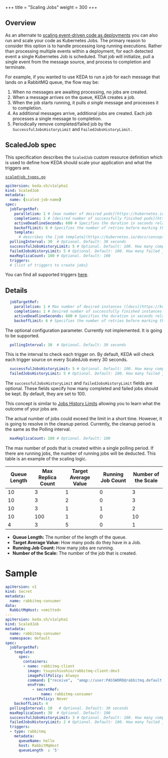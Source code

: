 +++
title = "Scaling Jobs"
weight = 300
+++


## Overview

As an alternate to [scaling event-driven code as deployments](../scaling-deployments) you can also run and scale your code as Kubernetes Jobs.  The primary reason to consider this option is to handle processing long running executions.  Rather than processing multiple events within a deployment, for each detected event a single Kubernetes Job is scheduled.  That job will initialize, pull a single event from the message source, and process to completion and terminate.

For example, if you wanted to use KEDA to run a job for each message that lands on a RabbitMQ queue, the flow may be:

1. When no messages are awaiting processing, no jobs are created.
1. When a message arrives on the queue, KEDA creates a job.
1. When the job starts running, it pulls *a single* message and processes it to completion.
1. As additional messages arrive, additional jobs are created.  Each job processes a single message to completion.
1. Periodically remove completed/failed job by the `SuccessfulJobsHistoryLimit` and `FailedJobsHistoryLimit.`

## ScaledJob spec

This specification describes the `ScaledJob` custom resource definition which is used to define how KEDA should scale your application and what the triggers are.

[`scaledjob_types.go`](https://github.com/kedacore/keda/blob/master/api/v1alpha1/scaledjob_types.go)

```yaml
apiVersion: keda.sh/v1alpha1
kind: ScaledJob
metadata:
  name: {scaled-job-name}
spec:
  jobTargetRef:
    parallelism: 1 # [max number of desired pods](https://kubernetes.io/docs/concepts/workloads/controllers/jobs-run-to-completion/#controlling-parallelism)
    completions: 1 # [desired number of successfully finished pods](https://kubernetes.io/docs/concepts/workloads/controllers/jobs-run-to-completion/#controlling-parallelism)
    activeDeadlineSeconds: 600 # Specifies the duration in seconds relative to the startTime that the job may be active before the system tries to terminate it; value must be positive integer
    backoffLimit: 6 # Specifies the number of retries before marking this job failed. Defaults to 6
    template:
      # describes the [job template](https://kubernetes.io/docs/concepts/workloads/controllers/jobs-run-to-completion/)
  pollingInterval: 30  # Optional. Default: 30 seconds
  successfulJobsHistoryLimit: 5 # Optional. Default: 100. How many completed jobs should be kept.
  failedJobsHistoryLimit: 5 # Optional. Default: 100. How many failed jobs should be kept.
  maxReplicaCount: 100 # Optional. Default: 100
  triggers:
  # {list of triggers to create jobs}
```

You can find all supported triggers [here](../scalers).

## Details

```yaml
  jobTargetRef:
    parallelism: 1 # Max number of desired instances ([docs](https://kubernetes.io/docs/concepts/workloads/controllers/jobs-run-to-completion/#controlling-parallelism))
    completions: 1 # Desired number of successfully finished instances ([docs](https://kubernetes.io/docs/concepts/workloads/controllers/jobs-run-to-completion/#controlling-parallelism))
    activeDeadlineSeconds: 600 # Specifies the duration in seconds relative to the startTime that the job may be active before the system tries to terminate it; value must be positive integer
    backoffLimit: 6 # Specifies the number of retries before marking this job failed. Defaults to 6
```

The optional configuration parameter. Currently not implemented. It is going to be supported. 

```yaml
  pollingInterval: 30  # Optional. Default: 30 seconds
```

This is the interval to check each trigger on. By default, KEDA will check each trigger source on every ScaledJob every 30 seconds.


```yaml
  successfulJobsHistoryLimit: 5 # Optional. Default: 100. How many completed jobs should be kept.
  failedJobsHistoryLimit: 5 # Optional. Default: 100. How many failed jobs should be kept.
```

The `successfulJobsHistoryLimit` and `failedJobsHistoryLimit` fields are optional. These fields specify how many completed and failed jobs should be kept. By default, they are set to 100.

This concept is similar to [Jobs History Limits](https://kubernetes.io/docs/tasks/job/automated-tasks-with-cron-jobs/#jobs-history-limits) allowing you to learn what the outcome of your jobs are.

The actual number of jobs could exceed the limit in a short time. However, it is going to resolve in the cleanup period. Currently, the cleanup period is the same as the Polling interval.

```yaml
  maxReplicaCount: 100 # Optional. Default: 100
```

The max number of pods that is created within a single polling period. If there are running jobs, the number of running jobs will be deducted. This table is an example of the scaling logic.

| Queue Length | Max Replica Count | Target Average Value | Running Job Count | Number of the Scale |
| ------- | ------ | ------- | ------ | ----- |
| 10 | 3 | 1 | 0 | 3 |
| 10 | 3 | 2 | 0 | 3 |
| 10 | 3 | 1 | 1 | 2 |
| 10 | 100 | 1 | 0 | 10 | 
| 4 | 3 | 5 | 0 | 1 |

* **Queue Length:** The number of the length of the queue.
* **Target Average Value:** How many pods do they have in a Job.
* **Running Job Count:** How many jobs are running.
* **Number of the Scale:** The number of the job that is created.

# Sample


```yaml
apiVersion: v1
kind: Secret
metadata:
  name: rabbitmq-consumer
data:
  RabbitMqHost: <omitted>
---
apiVersion: keda.sh/v1alpha1
kind: ScaledJob
metadata:
  name: rabbitmq-consumer
  namespace: default
spec:
  jobTargetRef:
    template:
      spec:
        containers:
        - name: rabbitmq-client
          image: tsuyoshiushio/rabbitmq-client:dev3
          imagePullPolicy: Always
          command: ["receive",  "amqp://user:PASSWORD@rabbitmq.default.svc.cluster.local:5672", "job"]
          envFrom:
            - secretRef:
                name: rabbitmq-consumer
        restartPolicy: Never
    backoffLimit: 4  
  pollingInterval: 10   # Optional. Default: 30 seconds
  maxReplicaCount: 30  # Optional. Default: 100
  successfulJobsHistoryLimit: 3 # Optional. Default: 100. How many completed jobs should be kept.
  failedJobsHistoryLimit: 2 # Optional. Default: 100. How many failed jobs should be kept.
  triggers:
  - type: rabbitmq
    metadata:
      queueName: hello
      host: RabbitMqHost
      queueLength  : '5'
```
